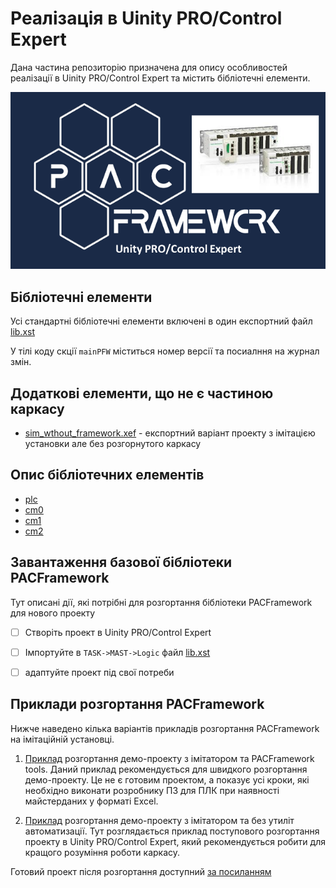 # Реалізація в Uinity PRO/Control Expert

Дана частина репозиторію призначена для опису особливостей реалізації в Uinity PRO/Control Expert та містить бібліотечні елементи.

![](logo.png)

## Бібліотечні елементи

Усі стандартні бібліотечні елементи включені в один експортний файл [lib.xst](lib.xst)

У тілі коду скції `mainPFW` міститься номер версії та посиалння на журнал змін. 

## Додаткові елементи, що не є частиною каркасу  

- [sim_wthout_framework.xef](sim_wthout_framework.xef) - експортний варіант проекту з імітацією установки але без розгорнутого каркасу  

## Опис бібліотечних елементів

- [plc](plc.md)
- [cm0](cm_0.md)
- [cm1](cm_1.md)
- [cm2](cm_2.md)

## Завантаження базової бібліотеки PACFramework

Тут описані дії, які потрібні для розгортання бібліотеки PACFramework для нового проекту  

- [ ] Створіть проект в Uinity PRO/Control Expert

- [ ] Імпортуйте в `TASK->MAST->Logic` файл [lib.xst](lib.xst)

- [ ] адаптуйте проект під свої потреби

## Приклади розгортання PACFramework

Нижче наведено кілька варіантів прикладів розгортання PACFramework на імітаційній установці.

1) [Приклад](deployex1.md) розгортання демо-проекту з імітатором та PACFramework tools. Даний приклад рекомендується для швидкого розгортання демо-проекту. Це не є готовим проектом, а показує усі кроки, які необхідно виконати розробнику ПЗ для ПЛК при наявності майстерданих у форматі Excel.

2) [Приклад](deployex2.md) розгортання демо-проекту з імітатором та без утиліт автоматизації. Тут розглядається приклад поступового розгортання проекту в Uinity PRO/Control Expert, який рекомендується робити для кращого розуміння роботи каркасу.

Готовий проект після розгортання доступний [за посиланням](pacexample.xef)     

